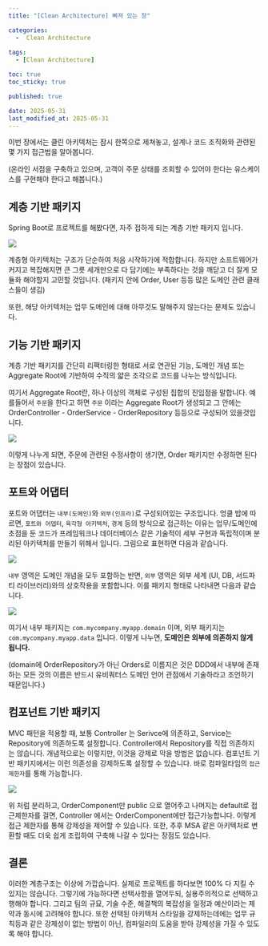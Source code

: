 ```yaml
---
title: "[Clean Architecture] 빠져 있는 장"

categories:
  -  Clean Architecture
  
tags:
  - [Clean Architecture]

toc: true
toc_sticky: true

published: true

date: 2025-05-31
last_modified_at: 2025-05-31
---
```


이번 장에서는 클린 아키텍처는 잠시 한쪽으로 제쳐놓고, 설계나 코드 조직화와 관련된 몇 가지 접근법을 알아봅니다.

(온라인 서점을 구축하고 있으며, 고객이 주문 상태를 조회할 수 있어야 한다는 유스케이스를 구현해야 한다고 해봅니다.)
## 계층 기반 패키지

Spring Boot로 프로젝트를 해봤다면, 자주 접하게 되는 계층 기반 패키지 입니다. 

![](/images/Pasted%20image%2020250601075933.png)

계층형 아키텍처는 구조가 단순하여 처음 시작하기에 적합합니다. 하지만 소프트웨어가 커지고 복잡해지면 큰 그릇 세개만으로 다 담기에는 부족하다는 것을 깨닫고 더 잘게 모듈화 해야할지 고민할 것입니다. (패키지 안에 Order, User 등등 많은 도메인 관련 클래스들이 생김)

또한, 해당 아키텍처는 업무 도메인에 대해 아무것도 말해주지 않는다는 문제도 있습니다. 

## 기능 기반 패키지

계층 기반 패키지를 간단히 리팩터링한 형태로 서로 연관된  기능, 도메인 개념 또는 Aggregate Root에 기반하여 수직의 얇은 조각으로 코드를 나누는 방식입니다.

여기서 Aggregate Root란, 하나 이상의 객체로 구성된 집합의 진입점을 말합니다. 예를들어서 `주문`을 한다고 하면 `주문` 이라는 Aggregate Root가 생성되고 그 안에는 OrderController - OrderService - OrderRepository 등등으로 구성되어 있을것입니다.

![](/images/Pasted%20image%2020250601080745.png)

이렇게 나누게 되면, 주문에 관련된 수정사항이 생기면, Order 패키지만 수정하면 된다는 장점이 있습니다.

## 포트와 어댑터

포트와 어댑터는 `내부(도메인)`와 `외부(인프라)`로 구성되어있는 구조입니다. 엉클 밥에 따르면, `포트와 어뎁터`, `육각형 아키텍처`, `경계` 등의 방식으로 접근하는 이유는 업무/도메인에 초점을 둔 코드가 프레임워크나 데이터베이스 같은 기술적이 세부 구현과 독립적이며 분리된 아키텍처를 만들기 위해서 입니다. 그림으로 표현하면 다음과 같습니다.

![](/images/Pasted%20image%2020250601081005.png)

`내부` 영역은 도메인 개념을 모두 포함하는 반면, `외부` 영역은 외부 세계 (UI, DB, 서드파티 라이브러리)와의 상호작용을 포함합니다. 이를 패키지 형태로 나타내면 다음과 같습니다.

![](/images/Pasted%20image%2020250601081101.png)

여기서 내부 패키지는 `com.mycompany.myapp.domain` 이며, 외부 패키지는 `com.mycompany.myapp.data` 입니다. 이렇게 나누면, **도메인은 외부에 의존하지 않게 됩니다.**

(domain에 OrderRepository가 아닌 Orders로 이름지은 것은 DDD에서 내부에 존재하는 모든 것의 이름은 반드시 유비쿼터스 도메인 언어 관점에서 기술하라고 조언하기 때문입니다.)

## 컴포넌트 기반 패키지

MVC 패턴을 적용할 때, 보통 Controller 는 Serivce에 의존하고, Service는 Repository에 의존하도록 설정합니다. Controller에서 Repository를 직접 의존하지는 않습니다. 개념적으로는 이렇지만, 이것을 강제로 막을 방법은 없습니다. 컴포넌트 기반 패키지에서는 이런 의존성을 강제하도록 설정할 수 있습니다. 바로 컴파일타임의 `접근 제한자`를 통해 가능합니다.

![](/images/Pasted%20image%2020250601081515.png)

위 처럼 분리하고, OrderComponent만 public 으로 열어주고 나머지는 default로 접근제한자를 걸면, Controller 에서는 OrderComponent에만 접근가능합니다. 이렇게 접근 제한자를 통해 강제성을 제어할 수 있습니다. 또한, 추후 MSA 같은 아키텍처로 변환할 때도 더욱 쉽게 조립하여 구축해 나갈 수 있다는 장점도 있습니다.

## 결론

이러한 계층구조는 이상에 가깝습니다. 실제로 프로젝트를 하다보면 100% 다 지킬 수 있지는 않습니다. 그렇기에 가능하다면 선택사항을 열어두되, 실용주의적으로 선택하고 행해야 합니다. 그리고 팀의 규묘, 기술 수준, 해결책의 복잡성을 일정과 예산이라는 제약과 동시에 고려해야 합니다. 또한 선택된 아키텍처 스타일을 강제하는데에는 업무 규칙등과 같은 강제성이 없는 방법이 아닌, 컴파일러의 도움을 받아 강제성을 가질 수 있도록 해야 합니다.